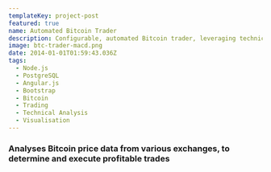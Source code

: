 ```yaml
---
templateKey: project-post
featured: true
name: Automated Bitcoin Trader
description: Configurable, automated Bitcoin trader, leveraging technical analysis
image: btc-trader-macd.png
date: 2014-01-01T01:59:43.036Z
tags:
  - Node.js
  - PostgreSQL
  - Angular.js
  - Bootstrap
  - Bitcoin
  - Trading
  - Technical Analysis
  - Visualisation
---
```

### Analyses Bitcoin price data from various exchanges, to determine and execute profitable trades